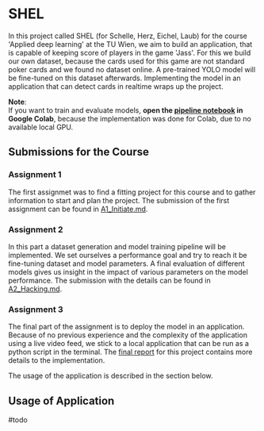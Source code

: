 # SHEL
In this project called SHEL (for Schelle, Herz, Eichel, Laub) for the course 'Applied deep learning' at the TU Wien, we aim to build an application, that is capable of keeping score of players in the game 'Jass'. For this we build our own dataset, because the cards used for this game are not standard poker cards and we found no dataset online. A pre-trained YOLO model will be fine-tuned on this dataset afterwards. Implementing the model in an application that can detect cards in realtime wraps up the project.

**Note**:\
If you want to train and evaluate models, **open the [pipeline notebook](./src/pipeline.ipynb) in Google Colab**, because the implementation was done for Colab, due to no available local GPU.

## Submissions for the Course

### Assignment 1
The first assignmet was to find a fitting project for this course and to gather information to start and plan the project. The submission of the first assignment can be found in [A1_Initiate.md](./assignments/A1_Initiate.md).


### Assignment 2
In this part a dataset generation and model training pipeline will be implemented. We set ourselves a performance goal and try to reach it be fine-tuning dataset and model parameters. A final evaluation of different models gives us insight in the impact of various parameters on the model performance. The submission with the details can be found in [A2_Hacking.md](./assignments/A2_Hacking.md).


### Assignment 3
The final part of the assignment is to deploy the model in an application. Because of no previous experience and the complexity of the application using a live video feed, we stick to a local application that can be run as a python script in the terminal. The [final report](./assignments/SHEL_final_report) for this project contains more details to the implementation.

The usage of the application is described in the section below.

## Usage of Application

#todo
